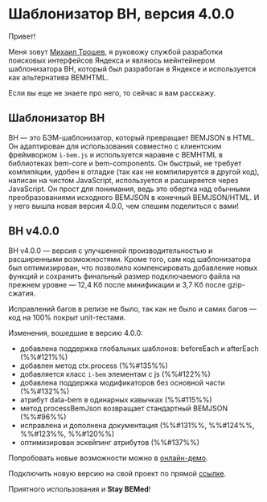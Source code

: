 # Шаблонизатор BH, версия 4.0.0

Привет!

Меня зовут  [Михаил Трошев](!!https://ru.bem.info/authors/troshev-mihail/!!), я руковожу службой разработки поисковых интерфейсов Яндекса и являюсь мейнтейнером шаблонизатора BH, который был разработан в Яндексе и используется как альтернатива BEMHTML.

Если вы еще не знаете про него, то сейчас я вам расскажу.

## Шаблонизатор BH

BH — это БЭМ-шаблонизатор, который превращает BEMJSON в HTML. Он адаптирован для использования совместно с клиентским фреймворком `i-bem.js` и используется наравне с BEMHTML в библиотеках bem-core и bem-components. Он быстрый, не требует компиляции, удобен в отладке (так как не компилируется в другой код), написан на чистом JavaScript, используется и расширяется через JavaScript. Он прост для понимания, ведь это обертка над обычными преобразованиями исходного BEMJSON в конечный BEMJSON/HTML. И у него вышла новая версия 4.0.0, чем спешим поделиться с вами!

## BH v4.0.0

BH v4.0.0 — версия с улучшенной производительностью и расширенными возможностями. Кроме того, сам код шаблонизатора был оптимизирован, что позволило компенсировать добавление новых функций и сохранить финальный размер подключаемого файла на прежнем уровне — 12,4 Кб после минификации и 3,7 Кб после gzip-сжатия.

Исправлений багов в релизе не было, так как не было и самих багов — код на 100% покрыт unit-тестами.

Изменения, вошедшие в версию 4.0.0:
  * добавлена поддержка глобальных шаблонов: beforeEach и afterEach (%%#121%%)
  * добавлен метод ctx.process (%%#135%%)
  * добавляется класс `i-bem` элементам с js (%%#122%%)
  * добавлена поддержка модификаторов без основной части (%%#132%%)
  * атрибут data-bem в одинарных кавычках (%%#115%%)
  * метод processBemJson возвращает стандартный BEMJSON (%%#96%%)
  * исправлена и дополнена документация (%%#131%%, %%#124%%, %%#123%%, %%#120%%)
  * оптимизирован эскейпинг атрибутов (%%#137%%)

Попробовать новые возможности можно в [онлайн-демо](https://bem.github.io/bh/).

Подключить новую версию на свой проект по прямой [ссылке](http://yastatic.net/bh/4.0.0/bh.min.js).

Приятного использования и **Stay BEMed**!
